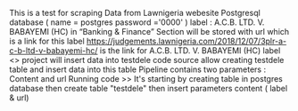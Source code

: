 This is a test for scraping Data from Lawnigeria webesite
Postgresql database ( name = postgres password ='0000' ) 
label : A.C.B. LTD. V. BABAYEMI (HC) in “Banking & Finance” Section will be stored with url which is a link for this label
https://judgements.lawnigeria.com/2018/12/07/3plr-a-c-b-ltd-v-babayemi-hc/ is the link for A.C.B. LTD. V. BABAYEMI (HC) label 
<<Scrapy crawl Lawnigeria >> project will insert data into testdele
code source allow creating testdele table and insert data into this table
  Pipeline contains two parameters : Content and url
  Running code >> It's starting by creating table in postgres database then create table "testdele" then insert parameters content ( label & url)  
